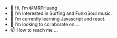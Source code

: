 - 👋 Hi, I’m @MRPHuang
- 👀 I’m interested in Surfing and Funk/Soul music.
- 🌱 I’m currently learning Javascript and react.
- 💞️ I’m looking to collaborate on ...
- 📫 How to reach me ...

<!---
MRPHuang/MRPHuang is a ✨ special ✨ repository because its `README.md` (this file) appears on your GitHub profile.
You can click the Preview link to take a look at your changes.
--->
